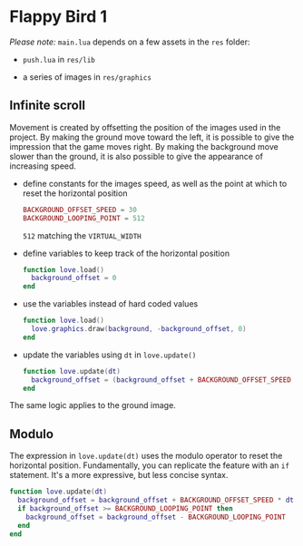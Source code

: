 # Flappy Bird 1

_Please note:_ `main.lua` depends on a few assets in the `res` folder:

- `push.lua` in `res/lib`

- a series of images in `res/graphics`

## Infinite scroll

Movement is created by offsetting the position of the images used in the project. By making the ground move toward the left, it is possible to give the impression that the game moves right. By making the background move slower than the ground, it is also possible to give the appearance of increasing speed.

- define constants for the images speed, as well as the point at which to reset the horizontal position

  ```lua
  BACKGROUND_OFFSET_SPEED = 30
  BACKGROUND_LOOPING_POINT = 512
  ```

  `512` matching the `VIRTUAL_WIDTH`

- define variables to keep track of the horizontal position

  ```lua
  function love.load()
    background_offset = 0
  end
  ```

- use the variables instead of hard coded values

  ```lua
  function love.load()
    love.graphics.draw(background, -background_offset, 0)
  end
  ```

- update the variables using `dt` in `love.update()`

  ```lua
  function love.update(dt)
    background_offset = (background_offset + BACKGROUND_OFFSET_SPEED * dt) % BACKGROUND_LOOPING_POINT
  end
  ```

The same logic applies to the ground image.

## Modulo

The expression in `love.update(dt)` uses the modulo operator to reset the horizontal position. Fundamentally, you can replicate the feature with an `if` statement. It's a more expressive, but less concise syntax.

```lua
function love.update(dt)
  background_offset = background_offset + BACKGROUND_OFFSET_SPEED * dt
  if background_offset >= BACKGROUND_LOOPING_POINT then
    background_offset = background_offset - BACKGROUND_LOOPING_POINT
  end
end
```
